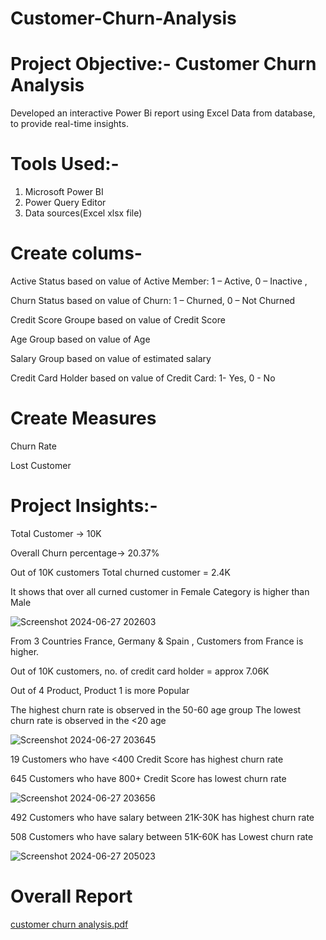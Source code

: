 # Customer-Churn-Analysis
# Project Objective:- Customer Churn Analysis
Developed an interactive Power Bi report using Excel Data from database, to provide real-time insights. 
# Tools Used:-
1. Microsoft Power BI
2. Power Query Editor
3. Data sources(Excel xlsx file)
# Create colums- 
Active Status based on value of  Active Member: 1 – Active, 0 – Inactive , 

Churn Status based on value of Churn:  1 – Churned, 0 – Not Churned

Credit Score Groupe based on value of Credit Score

Age Group based on value of Age

Salary Group based on value of estimated salary

Credit Card Holder based on value of Credit Card: 1- Yes, 0 - No

# Create Measures

Churn Rate

Lost Customer

# Project Insights:-
Total Customer -> 10K

Overall Churn percentage->  20.37%

Out of 10K customers Total churned customer  = 2.4K

It shows that over all curned customer in Female Category is higher than Male

![Screenshot 2024-06-27 202603](https://github.com/susmitagupta10/Customer-Churn-Analysis/assets/166834605/fa33e8cd-71a2-4a39-9000-92e146e15842)

From 3 Countries France, Germany & Spain , Customers from France is higher.

Out of 10K customers, no. of credit card holder = approx 7.06K

Out of 4 Product, Product 1 is more Popular

The highest churn rate is observed in the 50-60 age group
The lowest churn rate is observed in the <20 age

![Screenshot 2024-06-27 203645](https://github.com/susmitagupta10/Customer-Churn-Analysis/assets/166834605/e35a8266-7211-47e2-894f-f86e5d0320ae)

19 Customers who have <400 Credit Score has highest churn rate

645 Customers who have 800+ Credit Score has lowest churn rate

![Screenshot 2024-06-27 203656](https://github.com/susmitagupta10/Customer-Churn-Analysis/assets/166834605/dce7fb59-fa81-42da-a475-1edf525bee38)

492 Customers who have salary between 21K-30K has highest churn rate

508 Customers who have salary between 51K-60K has Lowest churn rate

![Screenshot 2024-06-27 205023](https://github.com/susmitagupta10/Customer-Churn-Analysis/assets/166834605/1a318b70-9f8a-48f8-b845-5155ed18d29d)

# Overall Report

[customer churn analysis.pdf](https://github.com/user-attachments/files/16015265/customer.churn.analysis.pdf)







